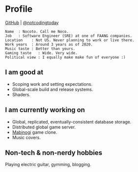 <md>

# Profile

</md>

<div md class="center">

[GitHub](https://github.com/notcodingtoday) | [@notcodingtoday](https://twitter.com/notcodingtoay)

</div>

<md>

```
Name  : Nocoto. Call me Noco.
Job   : Software Engineer (SRE) at one of FAANG companies.
Location    : Not US. Never planning to work or live there.
Work years  : Around 3 years as of 2020.
Music taste : Better than yours.
Gaming taste   : Wide. Very wide.
Political view : I equally make make fun of everyone :)
```

## I am good at

- Scoping work and setting expectations.
- Global-scale build and release systems.
- Shaders.

## I am currently working on

- Global, replicated, eventually-consistent database storage.
- Distributed global game server.
- [Mabinogi](https://mabinogi.nexon.net/) game clone.
- Music covers.

## Non-tech & non-nerdy hobbies

Playing electric guitar, gymming, blogging.

</md>
